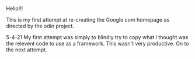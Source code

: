 Hello!!!

This is my first attempt at re-creating the Google.com homepage as directed by the odin project.  

5-4-21  My first attempt was simply to blindly try to copy what I thought was the relevent code to use as a framework.  This wasn't very productive.  On to the next attempt.